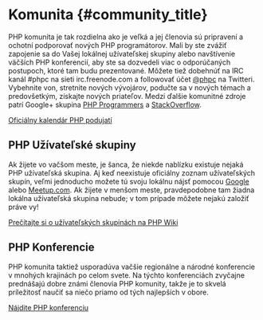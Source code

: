 # Komunita {#community_title}

PHP komunita je tak rozdielna ako je veľká a jej členovia sú pripravení a ochotní podporovať nových PHP programátorov. Mali by ste zvážiť zapojenie sa do Vašej lokálnej užívateľskej skupiny alebo navštívenie väčších PHP konferencií, aby ste sa dozvedeli viac o odporúčaných postupoch, ktoré tam budu prezentované. Môžete tiež dobehnúť na IRC kanál #phpc na sieti irc.freenode.com a followovať účet [@phpc][phpc-twitter] na Twitteri. Vybehnite von, stretnite nových vývojárov, podučte sa v nových témach a predovšetkým, získajte nových priateľov. Medzi ďalšie komunitné zdroje patrí Google+ skupina [PHP Programmers][php-programmers-gplus] a [StackOverflow][php-so].

[Oficiálny kalendár PHP podujatí][php-calendar]

## PHP Užívateľské skupiny

Ak žijete vo vačšom meste, je šanca, že niekde nablízku existuje nejaká PHP užívateľská skupina. Aj keď neexistuje oficiálny zoznam užívateľských skupín, veľmi jednoducho možete tú svoju lokálnu nájsť pomocou [Google][google] alebo [Meetup.com][meetup]. Ak žijete v menšom meste, pravdepodobne tam žiadna lokálna užívateľská skupina nebude; v tom prípade môžete nejakú založiť práve vy!

[Prečítajte si o užívateľských skupinách na PHP Wiki][php-wiki]

## PHP Konferencie

PHP komunita taktiež usporadúva vačšie regionálne a národné konferencie v mnohých krajinách po celom svete. Na týchto konferenciách zvyčajne prednášajú dobre známi členovia PHP komunity, takže je to skvelá príležitosť naučiť sa niečo priamo od tých najlepších v obore.

[Nájdite PHP konferenciu][php-conf]

[php-calendar]: http://www.php.net/cal.php
[google]: https://www.google.com/search?q=php+user+group+near+me
[meetup]: http://www.meetup.com/find/
[php-wiki]: https://wiki.php.net/usergroups
[php-conf]: http://php.net/conferences/index.php
[phpc-twitter]: https://twitter.com/phpc
[php-programmers-gplus]: https://plus.google.com/u/0/communities/104245651975268426012
[php-irc]: http://webchat.freenode.net/
[php-so]: http://stackoverflow.com/questions/tagged/php
